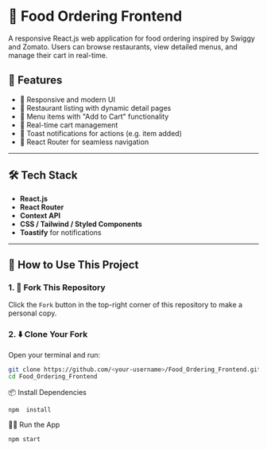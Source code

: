 # 🍕 Food Ordering Frontend

A responsive React.js web application for food ordering inspired by Swiggy and Zomato. Users can browse restaurants, view detailed menus, and manage their cart in real-time.

## 🚀 Features

- 📱 Responsive and modern UI
- 🏪 Restaurant listing with dynamic detail pages
- 🍔 Menu items with "Add to Cart" functionality
- 🛒 Real-time cart management
- 🔔 Toast notifications for actions (e.g. item added)
- 🧭 React Router for seamless navigation

---

## 🛠️ Tech Stack

- **React.js**
- **React Router**
- **Context API**
- **CSS / Tailwind / Styled Components**
- **Toastify** for notifications

---

## 🔄 How to Use This Project

### 1. 💾 Fork This Repository

Click the `Fork` button in the top-right corner of this repository to make a personal copy.

### 2. ⬇️ Clone Your Fork

Open your terminal and run:

```bash
git clone https://github.com/<your-username>/Food_Ordering_Frontend.git
cd Food_Ordering_Frontend
```

📦 Install Dependencies
    
    npm  install
    
🚴‍♂️ Run the App

    npm start

